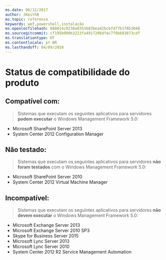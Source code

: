 ```yaml
---
ms.date: 06/12/2017
author: JKeithB
ms.topic: reference
keywords: wmf,powershell,instalação
ms.openlocfilehash: 688014c9238e0353683bea42bcbfd77b1f8b3048
ms.sourcegitcommit: cf195b090b3223fa4917206dfec7f0b603873cdf
ms.translationtype: HT
ms.contentlocale: pt-BR
ms.lasthandoff: 04/09/2018
---
```

# <a name="product-compatibility-status"></a>Status de compatibilidade do produto

## <a name="compatible"></a>Compatível com:
> Sistemas que executam os seguintes aplicativos para servidores **podem executar** o Windows Management Framework 5.0:

- Microsoft SharePoint Server 2013
- System Center 2012 Configuration Manager

## <a name="not-tested"></a>Não testado:
> Sistemas que executam os seguintes aplicativos para servidores **não foram testados** com o Windows Management Framework 5.0:

- Microsoft SharePoint Server 2010
- System Center 2012 Virtual Machine Manager

## <a name="incompatible"></a>Incompatível:
> Sistemas que executam os seguintes aplicativos para servidores **não devem executar** o Windows Management Framework 5.0:

- Microsoft Exchange Server 2013
- Microsoft Exchange Server 2010 SP3
- Skype for Business Server 2015
- Microsoft Lync Server 2013
- Microsoft Lync Server 2010
- System Center 2012 R2 Service Management Automation